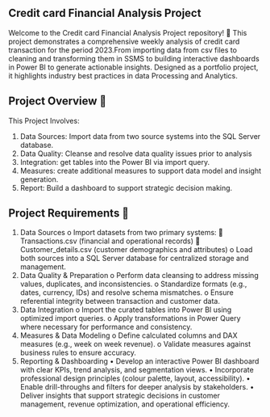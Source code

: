 Credit card Financial Analysis Project
---

Welcome to the Credit card Financial Analysis Project repository! 🚀
This project demonstrates a comprehensive weekly analysis of credit card transaction for the period 2023.From importing data from csv files to cleaning and transforming them in SSMS to building interactive dashboards in Power BI to generate actionable insights. Designed as a portfolio project, it highlights industry best practices in data Processing and Analytics.



Project Overview 🎯
---

This Project Involves:
  1)	Data Sources: Import data from two source systems into the SQL Server database.
  2)	Data Quality: Cleanse and resolve data quality issues prior to analysis
  3)	Integration: get tables into the Power BI via import query.
  4)	Measures: create additional measures to support data model and insight generation.
  5)	Report: Build a dashboard to support strategic decision making.

Project Requirements 🚀
---

  1. Data Sources
    o	Import datasets from two primary systems:
     Transactions.csv (financial and operational records)
    	Customer_details.csv (customer demographics and attributes)
    o	Load both sources into a SQL Server database for centralized storage and management.
  2.	Data Quality & Preparation
    o	Perform data cleansing to address missing values, duplicates, and inconsistencies.
    o	Standardize formats (e.g., dates, currency, IDs) and resolve schema mismatches.
    o	Ensure referential integrity between transaction and customer data.
  3.	Data Integration
    o	Import the curated tables into Power BI using optimized import queries.
    o	Apply transformations in Power Query where necessary for performance and consistency.
  4.	Measures & Data Modeling
    o	Define calculated columns and DAX measures (e.g., week on week revenue).
    o	Validate measures against business rules to ensure accuracy.
  5.	Reporting & Dashboarding
    •	Develop an interactive Power BI dashboard with clear KPIs, trend analysis, and segmentation views.
    •	Incorporate professional design principles (colour palette, layout, accessibility).
    •	Enable drill-throughs and filters for deeper analysis by stakeholders.
    •	Deliver insights that support strategic decisions in customer management, revenue optimization, and operational efficiency.


